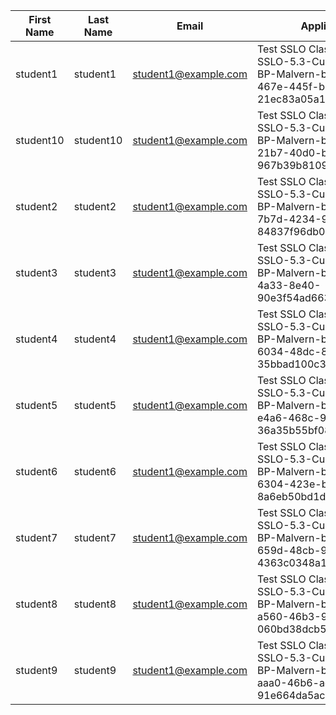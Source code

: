 |First Name|Last Name|Email               |Application Name                                                                                                           |Ephemeral Access URL                                                                                                          |
|----------|---------|--------------------|---------------------------------------------------------------------------------------------------------------------------|------------------------------------------------------------------------------------------------------------------------------|
|student1  |student1 |student1@example.com|Test SSLO Class##NorthEast-SSLO-5.3-CustomerEvents-FINAL-BP-Malvern-bp##3797b688-467e-445f-bb79-21ec83a05a18##1559742729936|https://access.ravellosystems.com/simple/#/YDgzWQGlDQWjEF4aalYrQykoFGOx6RbxcMEZ7yzgNCLUIjdQ0bCbhlzvF3E9qyQQ/apps/3125678673196|
|student10 |student10|student1@example.com|Test SSLO Class##NorthEast-SSLO-5.3-CustomerEvents-FINAL-BP-Malvern-bp##e353b8b6-21b7-40d0-b955-967b39b81096##1559742729976|https://access.ravellosystems.com/simple/#/J6KNGbU3tauYQgrsm7LuuVtQSK2jcyEthMBvFhyK7wOyPKaZJnR55yTRw5nwrsoP/apps/3125678673197|
|student2  |student2 |student1@example.com|Test SSLO Class##NorthEast-SSLO-5.3-CustomerEvents-FINAL-BP-Malvern-bp##d4d2f844-7b7d-4234-942a-84837f96db05##1559742729893|https://access.ravellosystems.com/simple/#/icBwwRbTJMsyhFvgebq8PR1MV76K1h1jhW0QRNk4ke8G2rIHJfsTmR7Qkyammjf9/apps/3125678673193|
|student3  |student3 |student1@example.com|Test SSLO Class##NorthEast-SSLO-5.3-CustomerEvents-FINAL-BP-Malvern-bp##3f2fe043-562a-4a33-8e40-90e3f54ad663##1559742729932|https://access.ravellosystems.com/simple/#/nZw2RjkI2gxMLzRzfgwxCnHYpbKEITJ6WTB6qgUynL3sF6q1c3fts6X59EUnXtMa/apps/3125678640612|
|student4  |student4 |student1@example.com|Test SSLO Class##NorthEast-SSLO-5.3-CustomerEvents-FINAL-BP-Malvern-bp##91334f44-6034-48dc-81df-35bbad100c31##1559742729916|https://access.ravellosystems.com/simple/#/r1SfGqelTT4IZQEzpsPMPpvORiF1kM1gFoIbQ6ypKYZYk0YA3DiXdcfB4tIMC2Fq/apps/3125678640611|
|student5  |student5 |student1@example.com|Test SSLO Class##NorthEast-SSLO-5.3-CustomerEvents-FINAL-BP-Malvern-bp##23e7857d-e4a6-468c-9f64-36a35b55bf08##1559742729931|https://access.ravellosystems.com/simple/#/PNaSeAHcjpLP9JHN1Ay5N8b2R4eDsgBH7MC7EzVqwNo6XOj0CqjIs4hL0nF4OWxp/apps/3125678640613|
|student6  |student6 |student1@example.com|Test SSLO Class##NorthEast-SSLO-5.3-CustomerEvents-FINAL-BP-Malvern-bp##38195b28-6304-423e-b6fa-8a6eb50bd1da##1559742729969|https://access.ravellosystems.com/simple/#/QizjelZPiIdp3Ji816GFVv0ZB06igU8OG4bUjojKaPhUmMlg0UK59RWUGMkd3JKD/apps/3125678640614|
|student7  |student7 |student1@example.com|Test SSLO Class##NorthEast-SSLO-5.3-CustomerEvents-FINAL-BP-Malvern-bp##18a4e051-659d-48cb-9017-4363c0348a1a##1559742729931|https://access.ravellosystems.com/simple/#/W88m16PcMLyZdl9AtppgGJh53oucfhECCow9C6sLnfW2H0tc9b6w9wnqJBZa3xB1/apps/3125678673195|
|student8  |student8 |student1@example.com|Test SSLO Class##NorthEast-SSLO-5.3-CustomerEvents-FINAL-BP-Malvern-bp##18c5d640-a560-46b3-9f6a-060bd38dcb58##1559742729981|https://access.ravellosystems.com/simple/#/etiaBLfm1eZBW1zRI7O3qiw0yX36TRS2s0SkNwJvtoXy9MMuljIudzwq00mbfTyn/apps/3125678640615|
|student9  |student9 |student1@example.com|Test SSLO Class##NorthEast-SSLO-5.3-CustomerEvents-FINAL-BP-Malvern-bp##c1849759-aaa0-46b6-acab-91e664da5ac2##1559742729936|https://access.ravellosystems.com/simple/#/A4IVVf35tIbpWuYvtVJKstOttKvg2nzD9QnpKCY3loCCQYvrYpaJAC3JtelNcfxu/apps/3125678673194|
